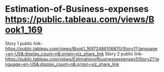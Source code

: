 # Estimation-of-Business-expenses                                                                                                                                                                                 https://public.tableau.com/views/Book1_169
Story 1 public link- https://public.tableau.com/views/Book1_16972486106870/Story1?:language=en-US&:display_count=n&:origin=viz_share_link
Story 2 public link- https://public.tableau.com/views/Estimationofbusinessexpenses1/Story2?:language=en-US&:display_count=n&:origin=viz_share_link
